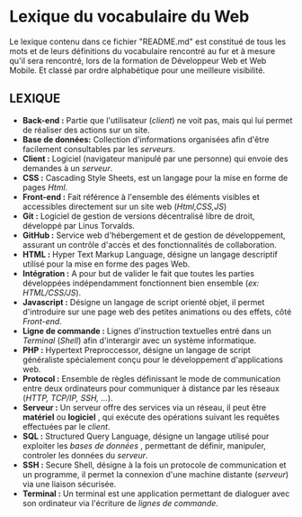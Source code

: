 # Lexique du vocabulaire du Web

Le lexique contenu dans ce fichier "README.md" est constitué de tous les mots et de leurs définitions du vocabulaire rencontré au fur et à mesure qu'il sera rencontré, 
lors de la formation de Développeur Web et Web Mobile.
Et classé par ordre alphabétique pour une meilleure visibilité.

## LEXIQUE

- **Back-end :** Partie que l'utilisateur (*client*) ne voit pas, mais qui lui permet de réaliser des actions sur un site.
- **Base de données:** Collection d'informations organisées afin d'être facilement consultables par les *serveurs*.
- **Client :** Logiciel (navigateur manipulé par une personne) qui envoie des demandes à un *serveur*.
- **CSS :** Cascading Style Sheets, est un langage pour la mise en forme de pages *Html*.
- **Front-end :** Fait référence à l'ensemble des éléments visibles et accessibles directement sur un site web (*Html,CSS,JS*)
- **Git :** Logiciel de gestion de versions décentralisé libre de droit, développé par Linus Torvalds. 
- **GitHub :** Service web d'hébergement et de gestion de développement, assurant un contrôle d'accès et des fonctionnalités de collaboration.
- **HTML :** Hyper Text Markup Language, désigne un langage descriptif utilisé pour la mise en forme des pages Web.
- **Intégration :** A pour but de valider le fait que toutes les parties développées indépendamment fonctionnent bien ensemble (*ex: HTML/CSS/JS*).
- **Javascript :** Désigne un langage de script orienté objet, il permet d'introduire sur une page web des petites animations ou des effets, côté *Front-end*.
- **Ligne de commande :** Lignes d'instruction textuelles entré dans un *Terminal* (*Shell*) afin d'interargir avec un système informatique.
- **PHP :** Hypertext Preproccessor, désigne un langage de script généraliste spécialement conçu pour le développement d'applications web.
- **Protocol :** Ensemble de règles définissant le mode de communication entre deux ordinateurs pour communiquer à distance par les réseaux (*HTTP, TCP/IP, SSH, ...*).
- **Serveur :** Un serveur offre des services via un réseau, il peut être **matériel** ou **logiciel** , qui exécute des opérations suivant les requêtes effectuées par le *client*.
- **SQL :** Structured Query Language, désigne un langage utilisé pour exploiter les *bases de données* , permettant de définir, manipuler, controler les données du *serveur*.
- **SSH :** Secure Shell, désigne à la fois un protocole de communication et un programme, il permet la connexion d'une machine distante (*serveur*) via une liaison sécurisée.
- **Terminal :** Un terminal est une application permettant de dialoguer avec son ordinateur via l'écriture de *lignes de commande*.
